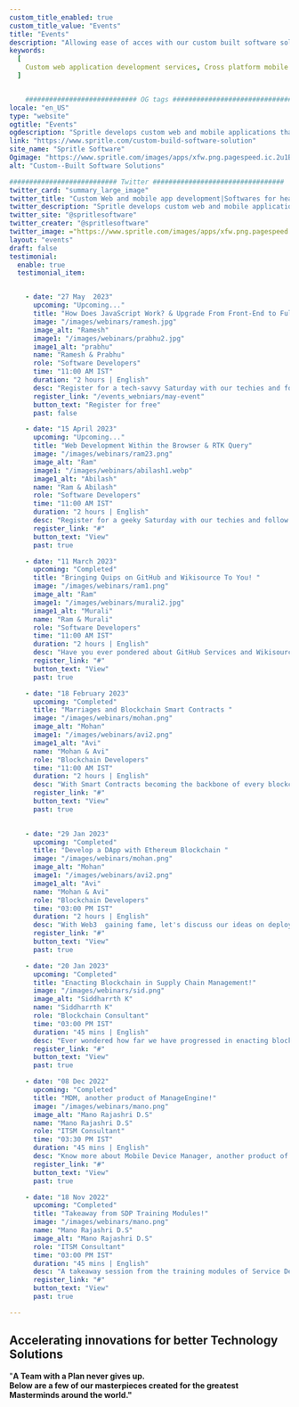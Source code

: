 ```yaml
---
custom_title_enabled: true
custom_title_value: "Events"
title: "Events"
description: "Allowing ease of acces with our custom built software solutions for heathcare while allowing web and cross platform application development."
keywords:
  [
    Custom web application development services, Cross platform mobile application development,Digital Healthcare Solutions, Software for healthcare
  ]


    ############################ OG tags #################################
locale: "en_US"
type: "website"
ogtitle: "Events"
ogdescription: "Spritle develops custom web and mobile applications that fit your brand and deliver cost-effective, high-quality patient care with cutting-edge healthcare solutions."
link: "https://www.spritle.com/custom-build-software-solution"
site_name: "Spritle Software"
Ogimage: "https://www.spritle.com/images/apps/xfw.png.pagespeed.ic.2u1BXZaPGU.webp" 
alt: "Custom--Built Software Solutions"

########################### Twitter #################################
twitter_card: "summary_large_image"
twitter_title: "Custom Web and mobile app development|Softwares for healthcare" 
twitter_description: "Spritle develops custom web and mobile applications that fit your brand and deliver cost-effective, high-quality patient care with cutting-edge healthcare solutions." 
twitter_site: "@spritlesoftware"
twitter_creater: "@spritlesoftware"
twitter_image: ="https://www.spritle.com/images/apps/xfw.png.pagespeed.ic.2u1BXZaPGU.webp" 
layout: "events"
draft: false
testimonial:
  enable: true
  testimonial_item:


    - date: "27 May  2023"
      upcoming: "Upcoming..."
      title: "How Does JavaScript Work? & Upgrade From Front-End to Fullstack"
      image: "/images/webinars/ramesh.jpg"
      image_alt: "Ramesh"
      image1: "/images/webinars/prabhu2.jpg"
      image1_alt: "prabhu"
      name: "Ramesh & Prabhu"
      role: "Software Developers"
      time: "11:00 AM IST"
      duration: "2 hours | English"
      desc: "Register for a tech-savvy Saturday with our techies and follow an adventurous quest into JavaScript and Front-End development! "
      register_link: "/events_webniars/may-event"
      button_text: "Register for free"
      past: false

    - date: "15 April 2023"
      upcoming: "Upcoming..."
      title: "Web Development Within the Browser & RTK Query"
      image: "/images/webinars/ram23.png"
      image_alt: "Ram"
      image1: "/images/webinars/abilash1.webp"
      image1_alt: "Abilash"
      name: "Ram & Abilash"
      role: "Software Developers"
      time: "11:00 AM IST"
      duration: "2 hours | English"
      desc: "Register for a geeky Saturday with our techies and follow an adventurous quest into  Web Development within the Browser and Redux Toolkit Query! "
      register_link: "#"
      button_text: "View"
      past: true

    - date: "11 March 2023"
      upcoming: "Completed"
      title: "Bringing Quips on GitHub and Wikisource To You! "
      image: "/images/webinars/ram1.png"
      image_alt: "Ram"
      image1: "/images/webinars/murali2.jpg"
      image1_alt: "Murali"
      name: "Ram & Murali"
      role: "Software Developers"
      time: "11:00 AM IST"
      duration: "2 hours | English"
      desc: "Have you ever pondered about GitHub Services and Wikisource? Let's gather together and share our thoughts on this on Saturday."
      register_link: "#"
      button_text: "View"
      past: true

    - date: "18 February 2023"
      upcoming: "Completed"
      title: "Marriages and Blockchain Smart Contracts "
      image: "/images/webinars/mohan.png"
      image_alt: "Mohan"
      image1: "/images/webinars/avi2.png"
      image1_alt: "Avi"
      name: "Mohan & Avi"
      role: "Blockchain Developers"
      time: "11:00 AM IST"
      duration: "2 hours | English"
      desc: "With Smart Contracts becoming the backbone of every blockchain-based application, let's gather to discuss it in detail in this Saturday's event."
      register_link: "#"
      button_text: "View"
      past: true
      

    - date: "29 Jan 2023"
      upcoming: "Completed"
      title: "Develop a DApp with Ethereum Blockchain "
      image: "/images/webinars/mohan.png"
      image_alt: "Mohan"
      image1: "/images/webinars/avi2.png"
      image1_alt: "Avi"
      name: "Mohan & Avi"
      role: "Blockchain Developers"
      time: "03:00 PM IST"
      duration: "2 hours | English"
      desc: "With Web3  gaining fame, let's discuss our ideas on deploying DApps using blockchain technology in this Sunday's event."
      register_link: "#"
      button_text: "View"
      past: true

    - date: "20 Jan 2023"
      upcoming: "Completed"
      title: "Enacting Blockchain in Supply Chain Management!"
      image: "/images/webinars/sid.png"
      image_alt: "Siddharrth K"
      name: "Siddharrth K"
      role: "Blockchain Consultant"
      time: "03:00 PM IST"
      duration: "45 mins | English"
      desc: "Ever wondered how far we have progressed in enacting blockchain in the supply chain? Let's convene and discuss this in this session!"
      register_link: "#"
      button_text: "View"
      past: true

    - date: "08 Dec 2022"
      upcoming: "Completed"
      title: "MDM, another product of ManageEngine!"
      image: "/images/webinars/mano.png"
      image_alt: "Mano Rajashri D.S"
      name: "Mano Rajashri D.S"
      role: "ITSM Consultant"
      time: "03:30 PM IST"
      duration: "45 mins | English"
      desc: "Know more about Mobile Device Manager, another product of ManageEngine. A product that has incredible features ensuring corporate ..."
      register_link: "#"
      button_text: "View"
      past: true

    - date: "18 Nov 2022"
      upcoming: "Completed"
      title: "Takeaway from SDP Training Modules!"
      image: "/images/webinars/mano.png"
      name: "Mano Rajashri D.S"
      image_alt: "Mano Rajashri D.S"
      role: "ITSM Consultant"
      time: "03:00 PM IST"
      duration: "45 mins | English"
      desc: "A takeaway session from the training modules of Service Desk Plus, a product of ManageEngine. The session tells about the features and components of SDP in brief."
      register_link: "#"
      button_text: "View"
      past: true

---
```


## Accelerating innovations for better **Technology Solutions**

"<b>A Team with a Plan never gives up<b>. <br>Below are a few of our masterpieces created for the greatest Masterminds around the world."